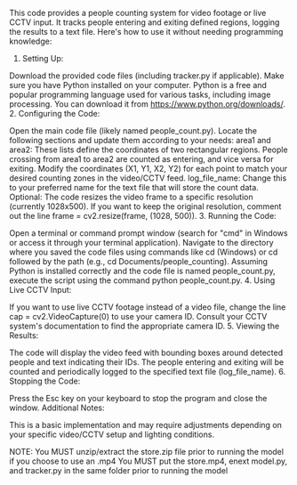 This code provides a people counting system for video footage or live CCTV input. It tracks people entering and exiting defined regions, logging the results to a text file.  Here's how to use it without needing programming knowledge:

1. Setting Up:

Download the provided code files (including tracker.py if applicable).
Make sure you have Python installed on your computer. Python is a free and popular programming language used for various tasks, including image processing. You can download it from https://www.python.org/downloads/.
2. Configuring the Code:

Open the main code file (likely named people_count.py).
Locate the following sections and update them according to your needs:
area1 and area2: These lists define the coordinates of two rectangular regions. People crossing from area1 to area2 are counted as entering, and vice versa for exiting. Modify the coordinates (X1, Y1, X2, Y2) for each point to match your desired counting zones in the video/CCTV feed.
log_file_name: Change this to your preferred name for the text file that will store the count data.
Optional: The code resizes the video frame to a specific resolution (currently 1028x500). If you want to keep the original resolution, comment out the line frame = cv2.resize(frame, (1028, 500)).
3. Running the Code:

Open a terminal or command prompt window (search for "cmd" in Windows or access it through your terminal application).
Navigate to the directory where you saved the code files using commands like cd (Windows) or cd followed by the path (e.g., cd Documents/people_counting).
Assuming Python is installed correctly and the code file is named people_count.py, execute the script using the command python people_count.py.
4. Using Live CCTV Input:

If you want to use live CCTV footage instead of a video file, change the line cap = cv2.VideoCapture(0) to use your camera ID. Consult your CCTV system's documentation to find the appropriate camera ID.
5. Viewing the Results:

The code will display the video feed with bounding boxes around detected people and text indicating their IDs.
The people entering and exiting will be counted and periodically logged to the specified text file (log_file_name).
6. Stopping the Code:

Press the Esc key on your keyboard to stop the program and close the window.
Additional Notes:

This is a basic implementation and may require adjustments depending on your specific video/CCTV setup and lighting conditions.






NOTE: You MUST unzip/extract the store.zip file prior to running the model if you choose to use an .mp4
You MUST put the store.mp4, enext model.py, and tracker.py in the same folder prior to running the model



